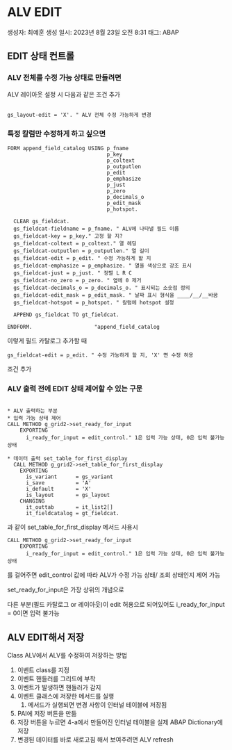 # ALV EDIT

생성자: 최예훈
생성 일시: 2023년 8월 23일 오전 8:31
태그: ABAP

## EDIT 상태 컨트롤

### ALV 전체를 수정 가능 상태로 만들려면

ALV 레이아웃 설정 시 다음과 같은 조건 추가

```abap

gs_layout-edit = 'X'. " ALV 전체 수정 가능하게 변경
```

### 특정 칼럼만 수정하게 하고 싶으면

```abap
FORM append_field_catalog USING p_fname
                                p_key
                                p_coltext
                                p_outputlen
                                p_edit
                                p_emphasize
                                p_just
                                p_zero
                                p_decimals_o
                                p_edit_mask
                                p_hotspot.

  CLEAR gs_fieldcat.
  gs_fieldcat-fieldname = p_fname. " ALV에 나타낼 필드 이름
  gs_fieldcat-key = p_key." 고정 할 지?
  gs_fieldcat-coltext = p_coltext." 열 헤딩
  gs_fieldcat-outputlen = p_outputlen." 열 길이
  gs_fieldcat-edit = p_edit. " 수정 가능하게 할 지
  gs_fieldcat-emphasize = p_emphasize. " 열을 색상으로 강조 표시
  gs_fieldcat-just = p_just. " 정렬 L R C
  gs_fieldcat-no_zero = p_zero. " 옆에 0 제거
  gs_fieldcat-decimals_o = p_decimals_o. " 표시되는 소숫점 정의
  gs_fieldcat-edit_mask = p_edit_mask. " 날짜 표시 형식을 ____/__/__바꿈
  gs_fieldcat-hotspot = p_hotspot. " 칼럼에 hotspot 설정

  APPEND gs_fieldcat TO gt_fieldcat.

ENDFORM.                    "append_field_catalog
```

이렇게 필드 카탈로그 추가할 때

```abap
gs_fieldcat-edit = p_edit. " 수정 가능하게 할 지, 'X' 면 수정 허용
```

조건 추가

### ALV 출력 전에 EDIT 상태 제어할 수 있는 구문

```abap

* ALV 출력하는 부분
* 입력 가능 상태 제어
CALL METHOD g_grid2->set_ready_for_input
    EXPORTING
      i_ready_for_input = edit_control." 1은 입력 가능 상태, 0은 입력 불가능 상태

* 데이터 출력 set_table_for_first_display
  CALL METHOD g_grid2->set_table_for_first_display
    EXPORTING
      is_variant      = gs_variant 
      i_save          = 'A'
      i_default       = 'X'
      is_layout       = gs_layout
    CHANGING
      it_outtab       = it_list2[]
      it_fieldcatalog = gt_fieldcat.

```

과 같이 set_table_for_first_display 메서드 사용시 

```abap
CALL METHOD g_grid2->set_ready_for_input
    EXPORTING
      i_ready_for_input = edit_control." 1은 입력 가능 상태, 0은 입력 불가능 상태
```

를 걸어주면 edit_control 값에 따라 ALV가 수정 가능 상태/ 조회 상태인지 제어 가능

set_ready_for_input은 가장 상위의 개념으로 

다른 부분(필드 카탈로그 or 레이아웃)이 edit 허용으로 되어있어도 i_ready_for_input = 0이면 입력 불가능

## ALV EDIT해서 저장

Class ALV에서 ALV를 수정하여 저장하는 방법 

1. 이벤트 class를 지정
2. 이벤트 핸들러를 그리드에 부착
3. 이벤트가 발생하면 핸들러가 감지
4. 이벤트 클래스에 저장한 메서드를 실행
    1. 메서드가 실행되면 변경 사항이 인터널 테이블에 저장됨
5. PAI에 저장 버튼을 만듦
6. 저장 버튼을 누르면  4-a에서 만들어진 인터널 테이블을 실제 ABAP Dictionary에 저장
7. 변경된 데이터를 바로 새로고침 해서 보여주려면 ALV refresh